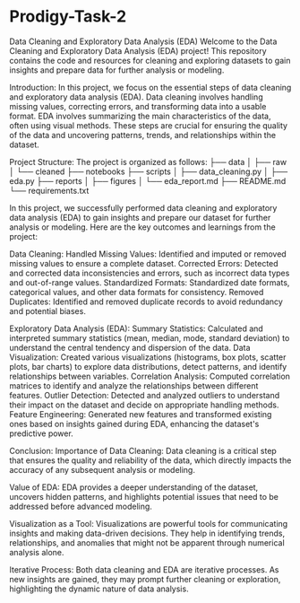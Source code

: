 # Prodigy-Task-2
Data Cleaning and Exploratory Data Analysis (EDA)
Welcome to the Data Cleaning and Exploratory Data Analysis (EDA) project! This repository contains the code and resources for cleaning and exploring datasets to gain insights and prepare data for further analysis or modeling.


Introduction:
In this project, we focus on the essential steps of data cleaning and exploratory data analysis (EDA). Data cleaning involves handling missing values, correcting errors, and transforming data into a usable format. EDA involves summarizing the main characteristics of the data, often using visual methods. These steps are crucial for ensuring the quality of the data and uncovering patterns, trends, and relationships within the dataset.


Project Structure:
The project is organized as follows:
├── data
│   ├── raw
│   └── cleaned
├── notebooks
├── scripts
│   ├── data_cleaning.py
│   ├── eda.py
├── reports
│   ├── figures
│   └── eda_report.md
├── README.md
└── requirements.txt


In this project, we successfully performed data cleaning and exploratory data analysis (EDA) to gain insights and prepare our dataset for further analysis or modeling. Here are the key outcomes and learnings from the project:


Data Cleaning:
Handled Missing Values: Identified and imputed or removed missing values to ensure a complete dataset.
Corrected Errors: Detected and corrected data inconsistencies and errors, such as incorrect data types and out-of-range values.
Standardized Formats: Standardized date formats, categorical values, and other data formats for consistency.
Removed Duplicates: Identified and removed duplicate records to avoid redundancy and potential biases.


Exploratory Data Analysis (EDA):
Summary Statistics: Calculated and interpreted summary statistics (mean, median, mode, standard deviation) to understand the central tendency and dispersion of the data.
Data Visualization: Created various visualizations (histograms, box plots, scatter plots, bar charts) to explore data distributions, detect patterns, and identify relationships between variables.
Correlation Analysis: Computed correlation matrices to identify and analyze the relationships between different features.
Outlier Detection: Detected and analyzed outliers to understand their impact on the dataset and decide on appropriate handling methods.
Feature Engineering: Generated new features and transformed existing ones based on insights gained during EDA, enhancing the dataset's predictive power.


Conclusion:
Importance of Data Cleaning: Data cleaning is a critical step that ensures the quality and reliability of the data, which directly impacts the accuracy of any subsequent analysis or modeling.

Value of EDA: EDA provides a deeper understanding of the dataset, uncovers hidden patterns, and highlights potential issues that need to be addressed before advanced modeling.

Visualization as a Tool: Visualizations are powerful tools for communicating insights and making data-driven decisions. They help in identifying trends, relationships, and anomalies that might not be apparent through numerical analysis alone.

Iterative Process: Both data cleaning and EDA are iterative processes. As new insights are gained, they may prompt further cleaning or exploration, highlighting the dynamic nature of data analysis.
